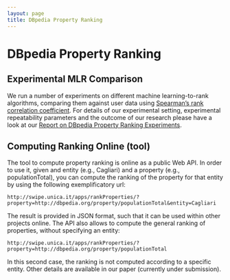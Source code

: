 ```yaml
---
layout: page
title: DBpedia Property Ranking
---
```


DBpedia Property Ranking
========================

Experimental MLR Comparison
---------------------------

We run a number of experiments on different machine learning-to-rank algorithms, comparing them against user data using [Spearman’s rank correlation coefficient](http://en.wikipedia.org/wiki/Spearman's_rank_correlation_coefficient).
For details of our experimental setting, experimental repeatability parameters and the outcome of our research please have a look at our [Report on DBpedia Property Ranking Experiments](https://bitbucket.org/atzori/files/downloads/rankprop_experiments_report.pdf).



Computing Ranking Online (tool)
-------------------------------

The tool to compute property ranking is online as a public Web API.
In order to use it, given and entity (e.g., Cagliari) and a property (e.g., populationTotal), you can compute the ranking of the property for that entity by using the following exemplificatory url:

    http://swipe.unica.it/apps/rankProperties/?property=http://dbpedia.org/property/populationTotal&entity=Cagliari

The result is provided in JSON format, such that it can be used within other projects online.
The API also allows to compute the general ranking of properties, without specifying an entity:

    http://swipe.unica.it/apps/rankProperties/?property=http://dbpedia.org/property/populationTotal

In this second case, the ranking is not computed according to a specific entity.
Other details are available in our paper (currently under submission).

